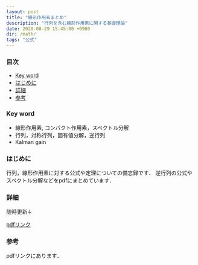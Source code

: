 ```yaml
---
layout: post
title: "線形作用素まとめ"
description: "行列を含む線形作用素に関する基礎理論"
date: 2020-08-29 15:45:00 +0900
dir: /math/
tags: "公式"
---
```


### 目次
- [Key word](#key-word)
- [はじめに](#はじめに)
- [詳細](#詳細)
- [参考](#参考)

### Key word
- 線形作用素, コンパクト作用素，スペクトル分解
- 行列，対称行列，固有値分解，逆行列
- Kalman gain

### はじめに
行列，線形作用素に対する公式や定理についての備忘録です．
逆行列の公式やスペクトル分解などをpdfにまとめています．

### 詳細
随時更新↓

[pdfリンク](/math/pdf/linear_operator.pdf)

### 参考
pdfリンクにあります．
<!-- ### 注意 -->